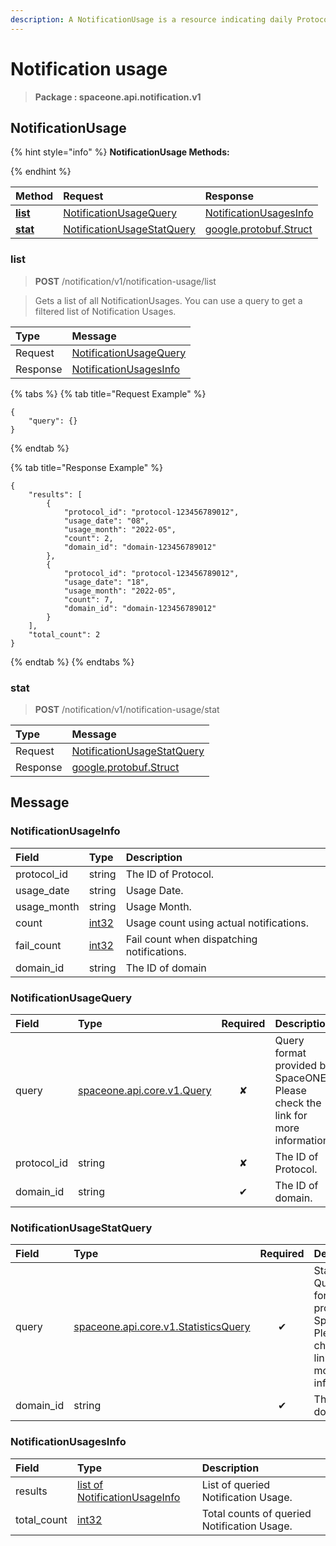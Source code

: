 ```yaml
---
description: A NotificationUsage is a resource indicating daily Protocol usage. The limit set by the resource Quota is applied based on the NotificationUsage.
---
```

# Notification usage

>  **Package : spaceone.api.notification.v1**

## NotificationUsage

{% hint style="info" %}
**NotificationUsage Methods:**

{%  endhint %}


| Method | Request | Response |
| :----- | :-------- | :-------- |
| [**list**](notification-usage.md#list)|   [NotificationUsageQuery](notification-usage.md#notificationusagequery) |   [NotificationUsagesInfo](notification-usage.md#notificationusagesinfo) |
| [**stat**](notification-usage.md#stat)|   [NotificationUsageStatQuery](notification-usage.md#notificationusagestatquery) |  [google.protobuf.Struct](https://github.com/protocolbuffers/protobuf/blob/master/src/google/protobuf/struct.proto)| 
 

 
### list
> **POST** /notification/v1/notification-usage/list
>

> Gets a list of all NotificationUsages. You can use a query to get a filtered list of Notification Usages.

| Type | Message |
| :--- | :--- |
| Request | [NotificationUsageQuery](notification-usage.md#notificationusagequery) |
| Response |  [NotificationUsagesInfo](notification-usage.md#notificationusagesinfo)  |
{% tabs %}
{% tab title="Request Example" %}
```text
{
    "query": {}
}
```
{% endtab %}

{% tab title="Response Example" %}
```text
{
    "results": [
        {
            "protocol_id": "protocol-123456789012",
            "usage_date": "08",
            "usage_month": "2022-05",
            "count": 2,
            "domain_id": "domain-123456789012"
        },
        {
            "protocol_id": "protocol-123456789012",
            "usage_date": "18",
            "usage_month": "2022-05",
            "count": 7,
            "domain_id": "domain-123456789012"
        }
    ],
    "total_count": 2
}
```
{% endtab %}
{% endtabs %}
 
 

 
### stat
> **POST** /notification/v1/notification-usage/stat
>


| Type | Message |
| :--- | :--- |
| Request | [NotificationUsageStatQuery](notification-usage.md#notificationusagestatquery) |
| Response | [google.protobuf.Struct](https://github.com/protocolbuffers/protobuf/blob/master/src/google/protobuf/struct.proto) |


## 

## Message

### NotificationUsageInfo
| Field | Type |  Description |
| :--- | :--- | :--- |
| protocol_id |string | The ID of Protocol.|
| usage_date |string | Usage Date.|
| usage_month |string | Usage Month.|
| count |[int32](https://github.com/protocolbuffers/protobuf/blob/master/src/google/protobuf/type.proto) | Usage count using actual notifications.|
| fail_count |[int32](https://github.com/protocolbuffers/protobuf/blob/master/src/google/protobuf/type.proto) | Fail count when dispatching notifications.|
| domain_id |string | The ID of domain|

### NotificationUsageQuery
| Field | Type | Required | Description |
| :--- | :--- | :---: | :--- |
| query |[spaceone.api.core.v1.Query](https://spaceone-dev.gitbook.io/api-reference/common-v1/search-query)|✘| Query format provided by SpaceONE. Please check the link for more information.|
| protocol_id |string|✘| The ID of Protocol.|
| domain_id |string|✔| The ID of domain.|

### NotificationUsageStatQuery
| Field | Type | Required | Description |
| :--- | :--- | :---: | :--- |
| query |[spaceone.api.core.v1.StatisticsQuery](https://spaceone-dev.gitbook.io/api-reference/common-v1/statistics-query)|✔| Statistics Query format provided by SpaceONE. Please check the link for more information.|
| domain_id |string|✔| The ID of domain.|

### NotificationUsagesInfo
| Field | Type |  Description |
| :--- | :--- | :--- |
| results |[list of NotificationUsageInfo](notification-usage.md#notificationusageinfo) | List of queried Notification Usage.|
| total_count |[int32](https://github.com/protocolbuffers/protobuf/blob/master/src/google/protobuf/type.proto) | Total counts of queried Notification Usage.|
